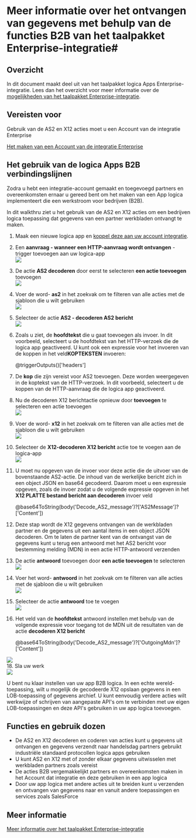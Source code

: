 <properties 
    pageTitle="B2B oplossingen te maken met Enterprise Integration Pack | App-Service van Microsoft Azure | Microsoft Azure" 
    description="Meer informatie over het ontvangen van gegevens met behulp van de functies B2B van het taalpakket Enterprise-integratie" 
    services="logic-apps" 
    documentationCenter=".net,nodejs,java"
    authors="msftman" 
    manager="erikre" 
    editor="cgronlun"/>

<tags 
    ms.service="logic-apps" 
    ms.workload="integration" 
    ms.tgt_pltfrm="na" 
    ms.devlang="na" 
    ms.topic="article" 
    ms.date="07/08/2016" 
    ms.author="deonhe"/>

# <a name="learn-about-receiving-data-using-the-b2b-features-of-the-enterprise-integration-pack"></a>Meer informatie over het ontvangen van gegevens met behulp van de functies B2B van het taalpakket Enterprise-integratie#

## <a name="overview"></a>Overzicht ##

In dit document maakt deel uit van het taalpakket logica Apps Enterprise-integratie. Lees dan het overzicht voor meer informatie over de [mogelijkheden van het taalpakket Enterprise-integratie](./app-service-logic-enterprise-integration-overview.md).

## <a name="prerequisites"></a>Vereisten voor ##

Gebruik van de AS2 en X12 acties moet u een Account van de integratie Enterprise

[Het maken van een Account van de integratie Enterprise](./app-service-logic-enterprise-integration-accounts.md)

## <a name="how-to-use-the-logic-apps-b2b-connectors"></a>Het gebruik van de logica Apps B2B verbindingslijnen ##

Zodra u hebt een integratie-account gemaakt en toegevoegd partners en overeenkomsten ernaar u gereed bent om het maken van een App logica implementeert die een werkstroom voor bedrijven (B2B).

In dit walkthru ziet u het gebruik van de AS2 en X12 acties om een bedrijven logica toepassing dat gegevens van een partner werkbladen ontvangt te maken.

1. Maak een nieuwe logica app en [koppel deze aan uw account integratie](./app-service-logic-enterprise-integration-accounts.md).  
2. Een **aanvraag - wanneer een HTTP-aanvraag wordt ontvangen** -trigger toevoegen aan uw logica-app  
![](./media/app-service-logic-enterprise-integration-b2b/flatfile-1.png)  
3. De actie **AS2 decoderen** door eerst te selecteren **een actie toevoegen** toevoegen  
![](./media/app-service-logic-enterprise-integration-b2b/transform-2.png)  
4. Voer de word- **as2** in het zoekvak om te filteren van alle acties met de sjabloon die u wilt gebruiken  
![](./media/app-service-logic-enterprise-integration-b2b/b2b-5.png)  
6. Selecteer de actie **AS2 - decoderen AS2 bericht**  
![](./media/app-service-logic-enterprise-integration-b2b/b2b-6.png)  
7. Zoals u ziet, de **hoofdtekst** die u gaat toevoegen als invoer. In dit voorbeeld, selecteert u de hoofdtekst van het HTTP-verzoek die de logica app geactiveerd. U kunt ook een expressie voor het invoeren van de koppen in het veld**KOPTEKSTEN** invoeren:

    @triggerOutputs()['headers']

8. De **kop** die zijn vereist voor AS2 toevoegen. Deze worden weergegeven in de koptekst van de HTTP-verzoek. In dit voorbeeld, selecteert u de koppen van de HTTP-aanvraag die de logica app geactiveerd.
9. Nu de decoderen X12 berichtactie opnieuw door **toevoegen** te selecteren een actie toevoegen  
![](./media/app-service-logic-enterprise-integration-b2b/b2b-9.png)   
10. Voer de word- **x12** in het zoekvak om te filteren van alle acties met de sjabloon die u wilt gebruiken  
![](./media/app-service-logic-enterprise-integration-b2b/b2b-10.png)  
11. Selecteer de **X12-decoderen X12 bericht** actie toe te voegen aan de logica-app  
![](./media/app-service-logic-enterprise-integration-b2b/b2b-as2message.png)  
12. U moet nu opgeven van de invoer voor deze actie die de uitvoer van de bovenstaande AS2-actie. De inhoud van de werkelijke bericht zich in een object JSON en base64 gecodeerd. Daarom moet u een expressie opgeven, zoals de invoer zodat u de volgende expressie opgeven in het **X12 PLATTE bestand bericht aan decoderen** invoer veld  

    @base64ToString(body('Decode_AS2_message')?['AS2Message']?['Content'])  

13. Deze stap wordt de X12 gegevens ontvangen van de werkbladen partner en de gegevens uit een aantal items in een object JSON decoderen. Om te laten de partner kent van de ontvangst van de gegevens kunt u terug een antwoord met het AS2 bericht voor bestemming melding (MDN) in een actie HTTP-antwoord verzenden  
14. De actie **antwoord** toevoegen door **een actie toevoegen** te selecteren   
![](./media/app-service-logic-enterprise-integration-b2b/b2b-14.png)  
15. Voer het word- **antwoord** in het zoekvak om te filteren van alle acties met de sjabloon die u wilt gebruiken  
![](./media/app-service-logic-enterprise-integration-b2b/b2b-15.png)  
16. Selecteer de actie **antwoord** toe te voegen  
![](./media/app-service-logic-enterprise-integration-b2b/b2b-16.png)  
17. Het veld van de **hoofdtekst** antwoord instellen met behulp van de volgende expressie voor toegang tot de MDN uit de resultaten van de actie **decoderen X12 bericht**  

    @base64ToString(body('Decode_AS2_message')?['OutgoingMdn']?['Content'])  

![](./media/app-service-logic-enterprise-integration-b2b/b2b-17.png)  
18. Sla uw werk  
![](./media/app-service-logic-enterprise-integration-b2b/transform-5.png)  

U bent nu klaar instellen van uw app B2B logica. In een echte wereld-toepassing, wilt u mogelijk de gecodeerde X12 opslaan gegevens in een LOB-toepassing of gegevens archief. U kunt eenvoudig verdere acties wilt werkwijze of schrijven van aangepaste API's om te verbinden met uw eigen LOB-toepassingen en deze API's gebruiken in uw app logica toevoegen.

## <a name="features-and-use-cases"></a>Functies en gebruik dozen ##

- De AS2 en X12 decoderen en coderen van acties kunt u gegevens uit ontvangen en gegevens verzendt naar handelsdag partners gebruikt industriële standaard protocollen logica apps gebruiken  
- U kunt AS2 en X12 met of zonder elkaar gegevens uitwisselen met werkbladen partners zoals vereist
- De acties B2B vergemakkelijkt partners en overeenkomsten maken in het Account dat integratie en deze gebruiken in een app logica  
- Door uw app logica met andere acties uit te breiden kunt u verzenden en ontvangen van gegevens naar en vanuit andere toepassingen en services zoals SalesForce  

## <a name="learn-more"></a>Meer informatie ##

[Meer informatie over het taalpakket Enterprise-integratie](./app-service-logic-enterprise-integration-overview.md)  